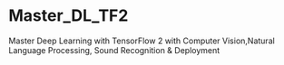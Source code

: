 # Master_DL_TF2
Master Deep Learning with TensorFlow 2 with Computer Vision,Natural Language Processing, Sound Recognition &amp; Deployment
